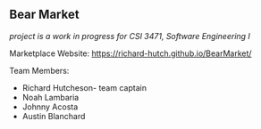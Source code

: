 ## Bear Market

*project is a work in progress for CSI 3471, Software Engineering I*

Marketplace Website: https://richard-hutch.github.io/BearMarket/

Team Members:
* Richard Hutcheson- team captain
* Noah Lambaria
* Johnny Acosta
* Austin Blanchard

